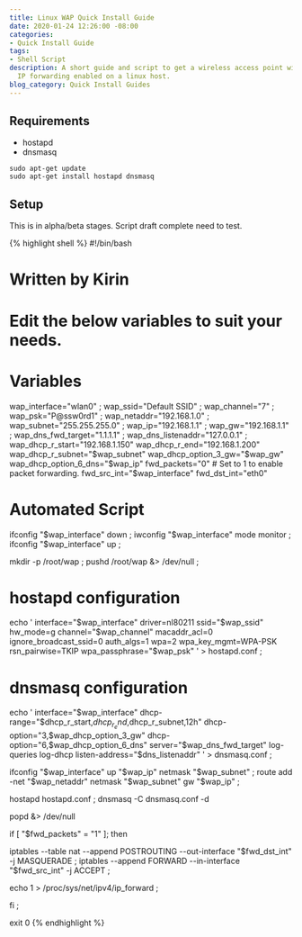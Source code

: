 ```yaml
---
title: Linux WAP Quick Install Guide
date: 2020-01-24 12:26:00 -08:00
categories:
- Quick Install Guide
tags:
- Shell Script
description: A short guide and script to get a wireless access point with or without
  IP forwarding enabled on a linux host.
blog_category: Quick Install Guides
---
```


## Requirements

- hostapd
- dnsmasq

```
sudo apt-get update
sudo apt-get install hostapd dnsmasq
```

## Setup

This is in alpha/beta stages. Script draft complete need to test.

{% highlight shell %}
#!/bin/bash

# Written by Kirin

# Edit the below variables to suit your needs.

# Variables

wap_interface="wlan0" ;
wap_ssid="Default SSID" ;
wap_channel="7" ;
wap_psk="P@ssw0rd1" ;
wap_netaddr="192.168.1.0" ;
wap_subnet="255.255.255.0" ;
wap_ip="192.168.1.1" ;
wap_gw="192.168.1.1" ;
wap_dns_fwd_target="1.1.1.1" ;
wap_dns_listenaddr="127.0.0.1" ;
wap_dhcp_r_start="192.168.1.150"
wap_dhcp_r_end="192.168.1.200"
wap_dhcp_r_subnet="$wap_subnet"
wap_dhcp_option_3_gw="$wap_gw"
wap_dhcp_option_6_dns="$wap_ip"
fwd_packets="0" # Set to 1 to enable packet forwarding.
fwd_src_int="$wap_interface"
fwd_dst_int="eth0"

# Automated Script

ifconfig "$wap_interface" down ;
iwconfig "$wap_interface" mode monitor ;
ifconfig "$wap_interface" up ;

mkdir -p /root/wap ;
pushd /root/wap &> /dev/null ;

# hostapd configuration
echo '
interface="$wap_interface"
driver=nl80211
ssid="$wap_ssid"
hw_mode=g
channel="$wap_channel"
macaddr_acl=0
ignore_broadcast_ssid=0
auth_algs=1
wpa=2
wpa_key_mgmt=WPA-PSK
rsn_pairwise=TKIP
wpa_passphrase="$wap_psk"
' > hostapd.conf ;

# dnsmasq configuration
echo '
interface="$wap_interface"
dhcp-range="$dhcp_r_start,$dhcp_r_end,$dhcp_r_subnet,12h"
dhcp-option="3,$wap_dhcp_option_3_gw"
dhcp-option="6,$wap_dhcp_option_6_dns"
server="$wap_dns_fwd_target"
log-queries
log-dhcp
listen-address="$dns_listenaddr"
' > dnsmasq.conf ;

ifconfig "$wap_interface" up "$wap_ip" netmask "$wap_subnet" ;
route add -net "$wap_netaddr" netmask "$wap_subnet" gw "$wap_ip" ;

hostapd hostapd.conf ;
dnsmasq -C dnsmasq.conf -d 

popd &> /dev/null

if [ "$fwd_packets" = "1" ]; then

iptables --table nat --append POSTROUTING --out-interface "$fwd_dst_int" -j MASQUERADE ;
iptables --append FORWARD --in-interface "$fwd_src_int" -j ACCEPT ;

echo 1 > /proc/sys/net/ipv4/ip_forward ;

fi ;

exit 0
{% endhighlight %}

